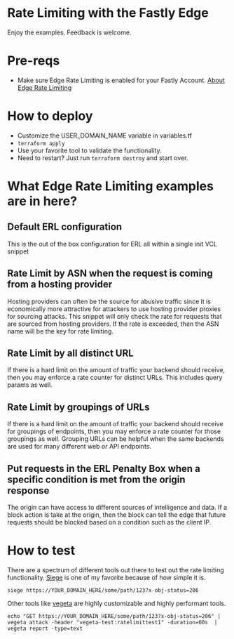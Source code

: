 # Rate Limiting with the Fastly Edge
Enjoy the examples. Feedback is welcome.

# Pre-reqs
* Make sure Edge Rate Limiting is enabled for your Fastly Account. [About Edge Rate Limiting](https://docs.fastly.com/en/guides/about-edge-rate-limiting)

# How to deploy
* Customize the USER_DOMAIN_NAME variable in variables.tf
* `terraform apply`
* Use your favorite tool to validate the functionality.
* Need to restart? Just run `terraform destroy` and start over.

# What Edge Rate Limiting examples are in here?
## Default ERL configuration
This is the out of the box configuration for ERL all within a single init VCL snippet
## Rate Limit by ASN when the request is coming from a hosting provider
Hosting providers can often be the source for abusive traffic since it is economically more attractive for attackers to use hosting provider proxies for sourcing attacks. This snippet will only check the rate for requests that are sourced from hosting providers. If the rate is exceeded, then the ASN name will be the key for rate limiting.
## Rate Limit by all distinct URL
If there is a hard limit on the amount of traffic your backend should receive, then you may enforce a rate counter for distinct URLs. This includes query params as well.
## Rate Limit by groupings of URLs
If there is a hard limit on the amount of traffic your backend should receive for groupings of endpoints, then you may enforce a rate counter for those groupings as well. Grouping URLs can be helpful when the same backends are used for many different web or API endpoints.

## Put requests in the ERL Penalty Box when a specific condition is met from the origin response
The origin can have access to different sources of intelligence and data. If a block action is take at the origin, then the block can tell the edge that future requests should be blocked based on a condition such as the client IP.

# How to test
There are a spectrum of different tools out there to test out the rate limiting functionality. [Siege](https://github.com/JoeDog/siege) is one of my favorite because of how simple it is.

`siege https://YOUR_DOMAIN_HERE/some/path/123?x-obj-status=206`

Other tools like [vegeta](https://github.com/tsenart/vegeta) are highly customizable and highly performant tools.

`echo "GET https://YOUR_DOMAIN_HERE/some/path/123?x-obj-status=206" | vegeta attack -header "vegeta-test:ratelimittest1" -duration=60s  | vegeta report -type=text`
